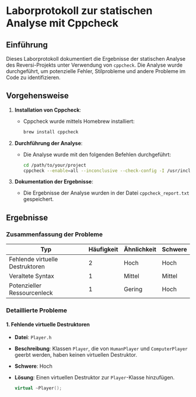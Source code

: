 # Laborprotokoll zur statischen Analyse mit Cppcheck

## Einführung

Dieses Laborprotokoll dokumentiert die Ergebnisse der statischen Analyse des Reversi-Projekts unter Verwendung von `cppcheck`. Die Analyse wurde durchgeführt, um potenzielle Fehler, Stilprobleme und andere Probleme im Code zu identifizieren.

## Vorgehensweise

1. **Installation von Cppcheck**:
   - Cppcheck wurde mittels Homebrew installiert:
     ```bash
     brew install cppcheck
     ```

2. **Durchführung der Analyse**:
   - Die Analyse wurde mit den folgenden Befehlen durchgeführt:
     ```bash
     cd /path/to/your/project
     cppcheck --enable=all --inconclusive --check-config -I /usr/include -I /usr/local/include . 2> cppcheck_report.txt
     ```

3. **Dokumentation der Ergebnisse**:
   - Die Ergebnisse der Analyse wurden in der Datei `cppcheck_report.txt` gespeichert.

## Ergebnisse

### Zusammenfassung der Probleme

| Typ               | Häufigkeit | Ähnlichkeit | Schwere |
|-------------------|------------|-------------|---------|
| Fehlende virtuelle Destruktoren | 2          | Hoch        | Hoch    |
| Veraltete Syntax  | 1          | Mittel      | Mittel  |
| Potenzieller Ressourcenleck  | 1          | Gering      | Hoch    |

### Detaillierte Probleme

#### 1. Fehlende virtuelle Destruktoren
- **Datei**: `Player.h`
- **Beschreibung**: Klassen `Player`, die von `HumanPlayer` und `ComputerPlayer` geerbt werden, haben keinen virtuellen Destruktor.
- **Schwere**: Hoch
- **Lösung**: Einen virtuellen Destruktor zur `Player`-Klasse hinzufügen.

  ```cpp
  virtual ~Player();
